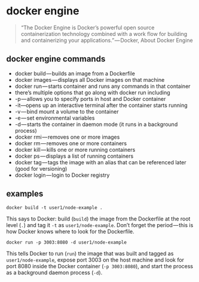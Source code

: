 # docker engine

> “The Docker Engine is Docker’s powerful open source containerization technology combined with a work flow for building and containerizing your applications.” — Docker, About Docker Engine

## docker engine commands

* docker build — builds an image from a Dockerfile
* docker images — displays all Docker images on that machine
* docker run — starts container and runs any commands in that container
* there’s multiple options that go along with docker run including
* -p — allows you to specify ports in host and Docker container
* -it—opens up an interactive terminal after the container starts running
* -v — bind mount a volume to the container
* -e — set environmental variables
* -d — starts the container in daemon mode (it runs in a background process)
* docker rmi — removes one or more images
* docker rm — removes one or more containers
* docker kill — kills one or more running containers
* docker ps — displays a list of running containers
* docker tag — tags the image with an alias that can be referenced later (good for versioning)
* docker login — login to Docker registry

## examples

```
docker build -t user1/node-example .
```

This says to Docker: build (`build`) the image from the Dockerfile at the root level (` . `) and tag it `-t` as `user1/node-example`. Don’t forget the period — this is how Docker knows where to look for the Dockerfile.

```
docker run -p 3003:8080 -d user1/node-example
```

This tells Docker to run (`run`) the image that was built and tagged as `user1/node-example`, expose port 3003 on the host machine and look for port 8080 inside the Docker container (`-p 3003:8080`), and start the process as a background daemon process (`-d`).
